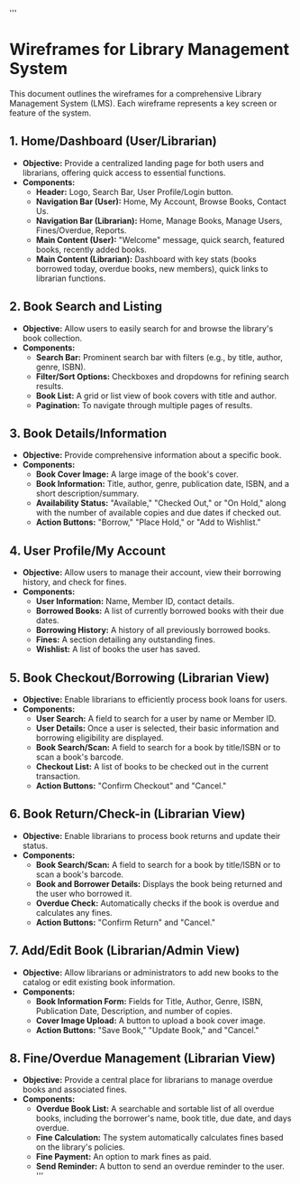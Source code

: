 '''
# Wireframes for Library Management System

This document outlines the wireframes for a comprehensive Library Management System (LMS). Each wireframe represents a key screen or feature of the system.

## 1. Home/Dashboard (User/Librarian)

*   **Objective:** Provide a centralized landing page for both users and librarians, offering quick access to essential functions.
*   **Components:**
    *   **Header:** Logo, Search Bar, User Profile/Login button.
    *   **Navigation Bar (User):** Home, My Account, Browse Books, Contact Us.
    *   **Navigation Bar (Librarian):** Home, Manage Books, Manage Users, Fines/Overdue, Reports.
    *   **Main Content (User):** "Welcome" message, quick search, featured books, recently added books.
    *   **Main Content (Librarian):** Dashboard with key stats (books borrowed today, overdue books, new members), quick links to librarian functions.

## 2. Book Search and Listing

*   **Objective:** Allow users to easily search for and browse the library's book collection.
*   **Components:**
    *   **Search Bar:** Prominent search bar with filters (e.g., by title, author, genre, ISBN).
    *   **Filter/Sort Options:** Checkboxes and dropdowns for refining search results.
    *   **Book List:** A grid or list view of book covers with title and author.
    *   **Pagination:** To navigate through multiple pages of results.

## 3. Book Details/Information

*   **Objective:** Provide comprehensive information about a specific book.
*   **Components:**
    *   **Book Cover Image:** A large image of the book's cover.
    *   **Book Information:** Title, author, genre, publication date, ISBN, and a short description/summary.
    *   **Availability Status:** "Available," "Checked Out," or "On Hold," along with the number of available copies and due dates if checked out.
    *   **Action Buttons:** "Borrow," "Place Hold," or "Add to Wishlist."

## 4. User Profile/My Account

*   **Objective:** Allow users to manage their account, view their borrowing history, and check for fines.
*   **Components:**
    *   **User Information:** Name, Member ID, contact details.
    *   **Borrowed Books:** A list of currently borrowed books with their due dates.
    *   **Borrowing History:** A history of all previously borrowed books.
    *   **Fines:** A section detailing any outstanding fines.
    *   **Wishlist:** A list of books the user has saved.

## 5. Book Checkout/Borrowing (Librarian View)

*   **Objective:** Enable librarians to efficiently process book loans for users.
*   **Components:**
    *   **User Search:** A field to search for a user by name or Member ID.
    *   **User Details:** Once a user is selected, their basic information and borrowing eligibility are displayed.
    *   **Book Search/Scan:** A field to search for a book by title/ISBN or to scan a book's barcode.
    *   **Checkout List:** A list of books to be checked out in the current transaction.
    *   **Action Buttons:** "Confirm Checkout" and "Cancel."

## 6. Book Return/Check-in (Librarian View)

*   **Objective:** Enable librarians to process book returns and update their status.
*   **Components:**
    *   **Book Search/Scan:** A field to search for a book by title/ISBN or to scan a book's barcode.
    *   **Book and Borrower Details:** Displays the book being returned and the user who borrowed it.
    *   **Overdue Check:** Automatically checks if the book is overdue and calculates any fines.
    *   **Action Buttons:** "Confirm Return" and "Cancel."

## 7. Add/Edit Book (Librarian/Admin View)

*   **Objective:** Allow librarians or administrators to add new books to the catalog or edit existing book information.
*   **Components:**
    *   **Book Information Form:** Fields for Title, Author, Genre, ISBN, Publication Date, Description, and number of copies.
    *   **Cover Image Upload:** A button to upload a book cover image.
    *   **Action Buttons:** "Save Book," "Update Book," and "Cancel."

## 8. Fine/Overdue Management (Librarian View)

*   **Objective:** Provide a central place for librarians to manage overdue books and associated fines.
*   **Components:**
    *   **Overdue Book List:** A searchable and sortable list of all overdue books, including the borrower's name, book title, due date, and days overdue.
    *   **Fine Calculation:** The system automatically calculates fines based on the library's policies.
    *   **Fine Payment:** An option to mark fines as paid.
    *   **Send Reminder:** A button to send an overdue reminder to the user.
'''
